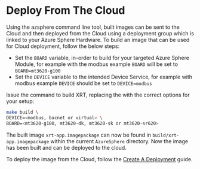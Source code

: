 # Deploy From The Cloud

Using the azsphere command line tool, built images can be
sent to the Cloud and then deployed from the Cloud using
a deployment group which is linked to your Azure Sphere
Hardware. To build an image that can be used for Cloud
deployment, follow the below steps:

* Set the `BOARD` variable, in-order to build for your targeted
  Azure Sphere Module, for example with the modbus example `BOARD`
  will be set to `BOARD=mt3620-g100`
* Set the `DEVICE` variable to the intended Device Service,
  for example with modbus example `DEVICE` should be set to
  `DEVICE=modbus`

Issue the command to build XRT, replacing the <placeholders> with
the correct options for your setup:

```bash
make build \
DEVICE=<modbus, bacnet or virtual> \
BOARD=<mt3620-g100, mt3620-dk, mt3620-sk or mt3620-sr620>
```

The built image `xrt-app.imagepackage` can now be found in
`build/xrt-app.imagepackage` within the current `AzureSphere` directory.
Now the image has been built and can be deployed to the cloud.

To deploy the image from the Cloud, follow the [Create A Deployment](https://docs.microsoft.com/en-us/azure-sphere/deployment/create-a-deployment?tabs=cliv2beta)
guide.
